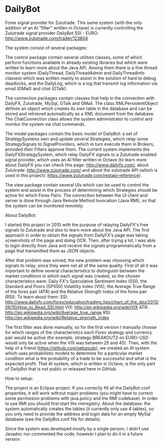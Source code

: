 DailyBot
========

Forex signal provider for Zulutrade. This same system (with the only addition of an AI "filter" written in Octave) is currently controlling the Zulutrade signal provider DailyBot SSI - EURO: http://www.zulutrade.com/trader/123804

The system consist of several packages:

The control package contain several utilities classes, some of which perform functions available in already existing libraries but which were written to learn more about the Java API. Among them there is a fine thread monitor system (DailyThread, DailyThreadAdmin and DailyThreadInfo classes) which was written mainly to assist in the solution of hard to debug deadlocks, and the DailyLog, which is a log that transmit log information via email (GMail) and chat (GTalk).

The connection packages contain classes that help in the connection with DailyFX, Zulutrade, MySql, GTalk and GMail. The class XMLPersistentObject defines an object which creates its own table in the database and can be stored and retrieved automatically as a XML document from the database. The ChatConnection class allows the system administrator to control and monitor the system via chat commands.

The model packages contain the basic model of DailyBot: a set of StrategySystems own and update several Strategies, which relay some StrategySignals to SignalProviders, which in turn execute them in Brokers, provided their Filters approve them.
The current system implements the DailyFXStrategySystem, which relay DailyFX signals to a Zulutrade enabled signal provider, which uses an AI filter written in Octave (to learn more about DailyFX you can check this page: http://www.dailyfx.com/, about Zulutrade: http://www.zulutrade.com/ and about the zulutrade API (which is used in this project): https://www.zulutrade.com/restapi-reference).

The view package contain several UIs which can be used to control the system and assist in the process of determining which Strategies should be active for which Forex Pairs. The connection between the UI client and server is done through Java Remote Method Invocation (Java RMI), so that the system can be monitored remotely.

About DailyBot:

I started this project in 2010 with the purpose of relaying DailyFX's free signals to Zulutrade and also to learn more about the Java API. The first approach in order to obtain the signals from DailyFX's page was taking screenshots of the page and doing OCR. Then, after trying a lot, I was able to login directly from Java and receive the signals programmatically from a page that transmitted them as JSON objects.

After that problem was solved, the new problem was choosing which signals to relay, since they were not all of the same quality. First of all it was important to define several characteristics to distinguish between the market conditions in which each signal was created, so the chosen characteristics were: Daily FX's Speculative Sentiment Index (SSI), the Standard and Poors (SP500) Volatility Index (VIX), the Average True Range of the forex pair (ATR) and the Relative Strength Index of the forex pair (RSI). To learn about them:
SSI: http://www.dailyfx.com/forex/education/trading_tips/chart_of_the_day/2013/06/10/How_to_Read_SSI.html
VIX: http://en.wikipedia.org/wiki/VIX
ATR: http://en.wikipedia.org/wiki/Average_true_range
RSI: http://en.wikipedia.org/wiki/Relative_strength_index

The first filter was done manually, so for the first version I manually choose for which ranges of the characteristics each Forex strategy and currency pair would be active (for example, strategy BREAKOUT2 on EURO-USD would only be active when the VIX was between 25 and 45). Then, with the help of a friend (https://github.com/sebasutp), we created an AI system which uses probabilistic models to determine for a particular market condition what is the probability of a trade to be successful and what is the expected profit. That AI system, which is written in Octave, is the only part of DailyBot that is not public or released here in GitHub.

How to setup:

The project is an Eclipse project. If you correctly fill all the DailyBot.conf properties, it will work without major problems (you might have to correct some permission problems with java.policy and the RMI codebase). In order to use RMI you should first start the rmiregistry. 
About the database: the system automatically creates the tables (it currently only use 4 tables), so you only need to provide the address and login data for an empty MySql database (see the DailyBot.conf file for details).

Since the system was developed mostly by a single person, I didn't use Javadoc nor commented the code, however I plan to do it in a future version.
